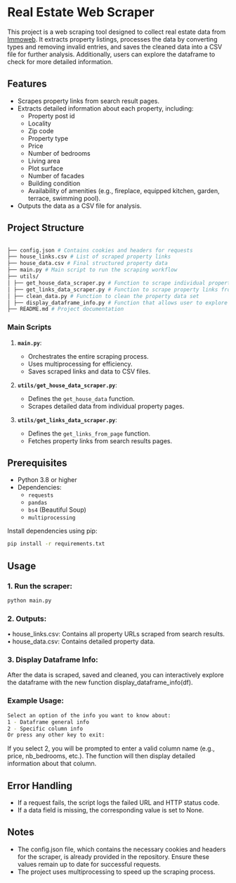 # Real Estate Web Scraper

This project is a web scraping tool designed to collect real estate data from [Immoweb](https://www.immoweb.be/).
It extracts property listings, processes the data by converting types and removing invalid entries, and saves the cleaned data into a CSV file for further analysis. Additionally, users can explore the dataframe to check for more detailed information.

## Features

- Scrapes property links from search result pages.
- Extracts detailed information about each property, including:
  - Property post id 
  - Locality
  - Zip code
  - Property type
  - Price
  - Number of bedrooms
  - Living area
  - Plot surface
  - Number of facades
  - Building condition
  - Availability of amenities (e.g., fireplace, equipped kitchen, garden, terrace, swimming pool).
- Outputs the data as a CSV file for analysis.

## Project Structure
```bash

├── config.json # Contains cookies and headers for requests
├── house_links.csv # List of scraped property links
├── house_data.csv # Final structured property data
├── main.py # Main script to run the scraping workflow
├── utils/
│ ├── get_house_data_scraper.py # Function to scrape individual property data
│ ├── get_links_data_scraper.py # Function to scrape property links from search pages
│ ├── clean_data.py # Function to clean the property data set
│ ├── display_dataframe_info.py # Function that allows user to explore data frame
├── README.md # Project documentation
```
### Main Scripts

1. **`main.py`**:

   - Orchestrates the entire scraping process.
   - Uses multiprocessing for efficiency.
   - Saves scraped links and data to CSV files.

2. **`utils/get_house_data_scraper.py`**:

   - Defines the `get_house_data` function.
   - Scrapes detailed data from individual property pages.

3. **`utils/get_links_data_scraper.py`**:
   - Defines the `get_links_from_page` function.
   - Fetches property links from search results pages.

## Prerequisites

- Python 3.8 or higher
- Dependencies:
  - `requests`
  - `pandas`
  - `bs4` (Beautiful Soup)
  - `multiprocessing`

Install dependencies using pip:

```bash
pip install -r requirements.txt
```

## Usage

### 1. Run the scraper:

```bash
python main.py
```

### 2. Outputs:

• house_links.csv: Contains all property URLs scraped from search results.
• house_data.csv: Contains detailed property data.

### 3. Display Dataframe Info:
After the data is scraped, saved and cleaned, you can interactively explore the dataframe with the new function display_dataframe_info(df).

### Example Usage:
```bash
Select an option of the info you want to know about:
1 - Dataframe general info
2 - Specific column info
Or press any other key to exit: 
```
If you select 2, you will be prompted to enter a valid column name (e.g., price, nb_bedrooms, etc.). The function will then display detailed information about that column.
## Error Handling

- If a request fails, the script logs the failed URL and HTTP status code.
- If a data field is missing, the corresponding value is set to None.

## Notes

- The config.json file, which contains the necessary cookies and headers for the scraper, is already provided in the repository. Ensure these values remain up to date for successful requests.
- The project uses multiprocessing to speed up the scraping process.
